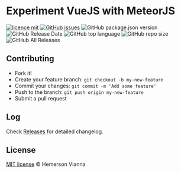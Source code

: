 # Experiment VueJS with MeteorJS

[![licence mit](https://img.shields.io/badge/license-MIT-blue.svg?style=flat-square)](http://hemersonvianna.mit-license.org/)
[![GitHub issues](https://img.shields.io/github/issues/org-victorinox/experiment-vuejs-meteorjs.svg)](https://github.com/org-victorinox/experiment-vuejs-meteorjs/issues)
![GitHub package.json version](https://img.shields.io/github/package-json/v/org-victorinox/experiment-vuejs-meteorjs.svg)
![GitHub Release Date](https://img.shields.io/github/release-date/org-victorinox/experiment-vuejs-meteorjs.svg)
![GitHub top language](https://img.shields.io/github/languages/top/org-victorinox/experiment-vuejs-meteorjs.svg)
![GitHub repo size](https://img.shields.io/github/repo-size/org-victorinox/experiment-vuejs-meteorjs.svg)
![GitHub All Releases](https://img.shields.io/github/downloads/org-victorinox/experiment-vuejs-meteorjs/total.svg)

## Contributing

- Fork it!
- Create your feature branch: `git checkout -b my-new-feature`
- Commit your changes: `git commit -m 'Add some feature'`
- Push to the branch: `git push origin my-new-feature`
- Submit a pull request

## Log

Check [Releases](https://github.com/org-victorinox/experiment-vuejs-meteorjs/releases) for detailed changelog.

## License

[MIT license](http://hemersonvianna.mit-license.org/) © Hemerson Vianna
